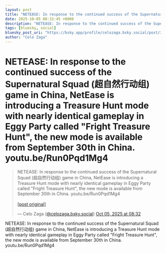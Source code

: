```yaml
---
layout: post
title: "NETEASE: In response to the continued success of the Supernatural Squad (超自然行动组) game in China, NetEase is introducing a Treasure Hunt mode with nearly identical gameplay in Eggy Party called \"Fright Treasure Hunt\", the new mode is available from September 30th in China. youtu.be/Run0Pqd1Mg4"
date: 2025-10-05 08:32:45 +0000
description: "NETEASE: In response to the continued success of the Supernatural Squad (超自然行动组) game in China, NetEase is introducing a Treasure Hunt mode with nearly ..."
tags: [bluesky, social]
bluesky_post_uri: "https://bsky.app/profile/celozaga.bsky.social/post/3m2goqucwak27"
author: "Celo Zaga"
---
```


<h1 class="bluesky-post-title">NETEASE: In response to the continued success of the Supernatural Squad (超自然行动组) game in China, NetEase is introducing a Treasure Hunt mode with nearly identical gameplay in Eggy Party called "Fright Treasure Hunt", the new mode is available from September 30th in China. youtu.be/Run0Pqd1Mg4</h1>


<blockquote class="bluesky-embed" data-bluesky-uri="at://did:plc:lmh6rennptq77inaztnovw4b/app.bsky.feed.post/3m2goqucwak27" data-bluesky-embed-color-mode="system">
<p lang="">NETEASE: In response to the continued success of the Supernatural Squad (超自然行动组) game in China, NetEase is introducing a Treasure Hunt mode with nearly identical gameplay in Eggy Party called "Fright Treasure Hunt", the new mode is available from September 30th in China. youtu.be/Run0Pqd1Mg4<br><br><a href="https://bsky.app/profile/celozaga.bsky.social/post/3m2goqucwak27">[post original]</a></p>
&mdash; Celo Zaga (<a href="https://bsky.app/profile/did:plc:lmh6rennptq77inaztnovw4b">@celozaga.bsky.social</a>) <a href="https://bsky.app/profile/celozaga.bsky.social/post/3m2goqucwak27">Oct 05, 2025 at 08:32</a>
</blockquote>
<script async src="https://embed.bsky.app/static/embed.js" charset="utf-8"></script>


<p class="bluesky-post-description">NETEASE: In response to the continued success of the Supernatural Squad (超自然行动组) game in China, NetEase is introducing a Treasure Hunt mode with nearly identical gameplay in Eggy Party called "Fright Treasure Hunt", the new mode is available from September 30th in China. youtu.be/Run0Pqd1Mg4</p>
